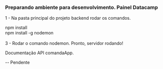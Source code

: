 <strong><h3>Preparando ambiente para desenvolvimento. Painel Datacamp</h3></strong>

1 - Na pasta principal do projeto backend rodar os comandos.

npm install 
<br>
npm install -g nodemon
<br>
<br>
3 - Rodar o comando nodemon. Pronto, servidor rodando!


Documentação API comandaApp.

 -- Pendente
